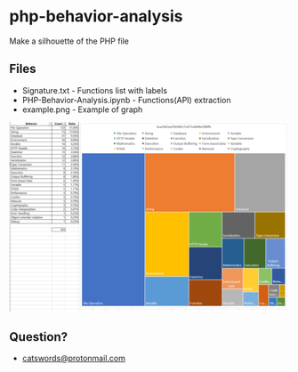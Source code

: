 # php-behavior-analysis
Make a silhouette of the PHP file

## Files
 * Signature.txt - Functions list with labels
 * PHP-Behavior-Analysis.ipynb - Functions(API) extraction
 * example.png - Example of graph

![example](example.png)

## Question?
 * catswords@protonmail.com
